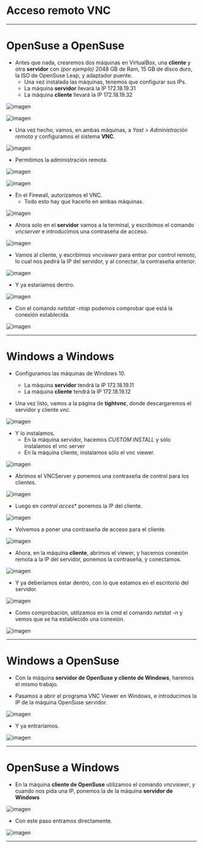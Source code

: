 # **Acceso remoto VNC**

<hr>

# OpenSuse a OpenSuse

* Antes que nada, crearemos dos máquinas en VirtualBox, una **cliente** y otra **servidor** con *(por ejemplo)* 2048 GB de Ram, 15 GB de disco duro, la ISO de OpenSuse Leap, y adaptador puente.
  - Una vez instalada las máquinas, tenemos que configurar sus IPs.
  - La máquina **servidor** llevará la IP 172.18.19.31
  - La máquina **cliente** llevará la IP 172.18.19.32

![imagen](./img/OpenSuse/c1.PNG)

![imagen](./img/OpenSuse/c2.PNG)

* Una vez hecho, vamos, en ambas máquinas, a *Yast > Administración remota* y configuramos el sistema **VNC**.

![imagen](./img/OpenSuse/c3.PNG)

* Permitimos la administración remota.

![imagen](./img/OpenSuse/c4.PNG)

![imagen](./img/OpenSuse/c5.PNG)

* En el Firewall, autorizamos el VNC.
  - Todo esto hay que hacerlo en ambas máquinas.

![imagen](./img/OpenSuse/c6.PNG)

* Ahora solo en el **servidor** vamos a la terminal, y escribimos el comando *vncserver* e introducimos una contraseña de acceso.

![imagen](./img/OpenSuse/c7.PNG)

* Vamos al cliente, y escribimos *vncviewer* para entrar por control remoto, lo cual nos pedirá la IP del servidor, y al conectar, la contraseña anterior.

![imagen](./img/OpenSuse/c8.PNG)

* Y ya estaríamos dentro.

![imagen](./img/OpenSuse/c9.PNG)

* Con el comando *netstat -ntap* podemos comprobar que está la conexión establecida.

![imagen](./img/OpenSuse/c10.PNG)

<hr>

# Windows a Windows

* Configuramos las máquinas de Windows 10.
  - La máquina **servidor** tendrá la IP 172.18.19.11
  - La máquina **cliente** tendrá la IP 172.18.19.12


* Una vez listo, vamos a la página de **tightvnc**, donde descargaremos el servidor y cliente *vnc*.

![imagen](./img/Windows/c2.PNG)

* Y lo instalamos.
  - En la máquina servidor, hacemos *CUSTOM INSTALL* y sólo instalamos el vnc server
  - En la máquina cliente, instalamos sólo el vnc viewer.

![imagen](./img/Windows/c3.PNG)

* Abrimos el VNCServer y ponemos una contraseña de control para los clientes.

![imagen](./img/Windows/c1.PNG)

* Luego en *control acces** ponemos la IP del cliente.

![imagen](./img/Windows/c5.PNG)

* Volvemos a poner una contraseña de acceso para el cliente.

![imagen](./img/Windows/c6.PNG)

* Ahora, en la máquina **cliente**, abrimos el viewer, y hacemos conexión remota a la IP del servidor, ponemos la contraseña, y conectamos.

![imagen](./img/Windows/c7.PNG)

* Y ya deberíamos estar dentro, con lo que estamos en el escritorio del servidor.

![imagen](./img/Windows/c8.PNG)

* Como comprobación, utilizamos en la cmd el comando *netstat -n* y vemos que se ha establecido una conexión.

![imagen](./img/Windows/c9.PNG)

<hr>

# Windows a OpenSuse

* Con la máquina **servidor de OpenSuse y cliente de Windows**, haremos el mismo trabajo.

* Pasamos a abrir el programa VNC Viewer en Windows, e introducimos la IP de la máquina OpenSuse servidor.

![imagen](./img/OpenSuse/c11.PNG)

* Y ya entraríamos.

![imagen](./img/OpenSuse/c12.PNG)

<hr>

# OpenSuse a Windows

* En la máquina **cliente de OpenSuse** utilizamos el comando *vncviewer*, y cuando nos pida una IP, ponemos la de la máquina **servidor de Windows**

![imagen](./img/OpenSuse/c14.PNG)

* Con este paso entramos directamente.

![imagen](./img/OpenSuse/c13.PNG)

<hr>
